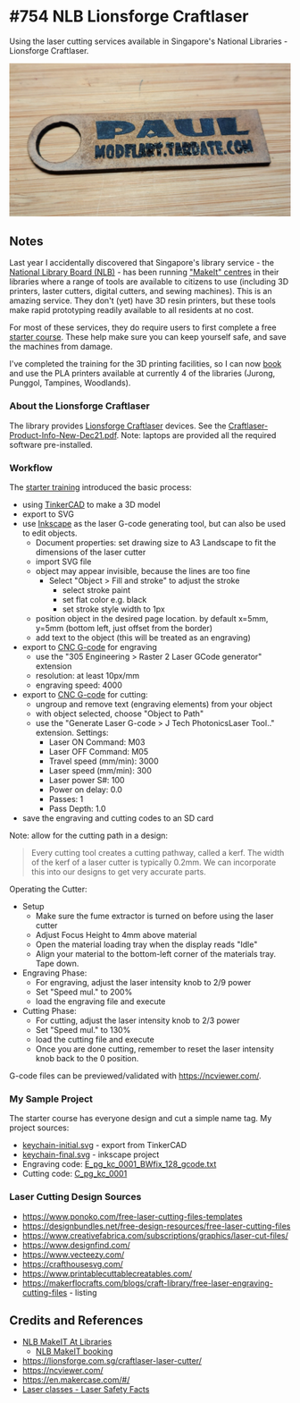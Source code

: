 # #754 NLB Lionsforge Craftlaser

Using the laser cutting services available in Singapore's National Libraries - Lionsforge Craftlaser.

![Build](./assets/LionsforgeCraftlaser_build.jpg?raw=true)

## Notes

Last year I accidentally discovered that Singapore's library service - the [National Library Board (NLB)](https://www.nlb.gov.sg/main/home) - has been running ["MakeIt" centres](https://www.nlb.gov.sg/main/services/MakeIT-at-Libraries) in their libraries where a range of tools are available to citizens to use (including 3D printers, laster cutters, digital cutters, and sewing machines). This is an amazing service. They don't (yet) have 3D resin printers, but these tools make rapid prototyping readily available to all residents at no cost.

For most of these services, they do require users to first complete a free [starter course](https://www.nlb.gov.sg/main/services/MakeIT-at-Libraries). These help make sure you can keep yourself safe, and save the machines from damage.

I've completed the training for the 3D printing facilities, so I can now [book](https://makeitsg.simplybook.asia/v2/) and use the PLA printers available at currently 4 of the libraries (Jurong, Punggol, Tampines, Woodlands).

### About the Lionsforge Craftlaser

The library provides [Lionsforge Craftlaser](https://lionsforge.com.sg/craftlaser-laser-cutter/) devices.
See the [Craftlaser-Product-Info-New-Dec21.pdf](./assets/Craftlaser-Product-Info-New-Dec21.pdf).
Note: laptops are provided all the required software pre-installed.

### Workflow

The [starter training](./assets/makeit-digital-cutting-laser-crafting-starter-session-2024-09-01.pdf) introduced the basic process:

* using [TinkerCAD](https://www.tinkercad.com/) to make a 3D model
* export to SVG
* use [Inkscape](https://inkscape.org/) as the laser G-code generating tool, but can also be used to edit objects.
    * Document properties: set drawing size to A3 Landscape to fit the dimensions of the laser cutter
    * import SVG file
    * object may appear invisible, because the lines are too fine
        * Select "Object > Fill and stroke" to adjust the stroke
            * select stroke paint
            * set flat color e.g. black
            * set stroke style width to 1px
    * position object in the desired page location. by default x=5mm, y=5mm (bottom left, just offset from the border)
    * add text to the object (this will be treated as an engraving)
* export to [CNC G-code](https://en.wikipedia.org/wiki/G-code) for engraving
    * use the "305 Engineering > Raster 2 Laser GCode generator" extension
    * resolution: at least 10px/mm
    * engraving speed: 4000
* export to [CNC G-code](https://en.wikipedia.org/wiki/G-code) for cutting:
    * ungroup and remove text (engraving elements) from your object
    * with object selected, choose "Object to Path"
    * use the "Generate Laser G-code > J Tech PhotonicsLaser Tool.." extension. Settings:
        * Laser ON Command: M03
        * Laser OFF Command: M05
        * Travel speed (mm/min): 3000
        * Laser speed (mm/min): 300
        * Laser power S#: 100
        * Power on delay: 0.0
        * Passes: 1
        * Pass Depth: 1.0
* save the engraving and cutting codes to an SD card

Note: allow for the cutting path in a design:

> Every cutting tool creates a cutting pathway, called a kerf.
> The width of the kerf of a laser cutter is typically 0.2mm.
> We can incorporate this into our designs to get very accurate parts.

Operating the Cutter:

* Setup
    * Make sure the fume extractor is turned on before using the laser cutter
    * Adjust Focus Height to 4mm above material
    * Open the material loading tray when the display reads "Idle"
    * Align your material to the bottom-left corner of the materials tray. Tape down.
* Engraving Phase:
    * For engraving, adjust the laser intensity knob to 2/9 power
    * Set "Speed mul." to 200%
    * load the engraving file and execute
* Cutting Phase:
    * For cutting, adjust the laser intensity knob to 2/3 power
    * Set "Speed mul." to 130%
    * load the cutting file and execute
    * Once you are done cutting, remember to reset the laser intensity knob back to the 0 position.

G-code files can be previewed/validated with <https://ncviewer.com/>.

### My Sample Project

The starter course has everyone design and cut a simple name tag.
My project sources:

* [keychain-initial.svg](./assets/keychain-initial.svg) - export from TinkerCAD
* [keychain-final.svg](./assets/keychain-final.svg) - inkscape project
* Engraving code: [E_pg_kc_0001_BWfix_128_gcode.txt](./assets/E_pg_kc_0001_BWfix_128_gcode.txt)
* Cutting code: [C_pg_kc_0001](./assets/C_pg_kc_0001)

### Laser Cutting Design Sources

* <https://www.ponoko.com/free-laser-cutting-files-templates>
* <https://designbundles.net/free-design-resources/free-laser-cutting-files>
* <https://www.creativefabrica.com/subscriptions/graphics/laser-cut-files/>
* <https://www.designfind.com/>
* <https://www.vecteezy.com/>
* <https://crafthousesvg.com/>
* <https://www.printablecuttablecreatables.com/>
* <https://makerflocrafts.com/blogs/craft-library/free-laser-engraving-cutting-files> - listing

## Credits and References

* [NLB MakeIT At Libraries](https://www.nlb.gov.sg/main/services/MakeIT-at-Libraries)
    * [NLB MakeIT booking](https://makeitsg.simplybook.asia/v2/)
* <https://lionsforge.com.sg/craftlaser-laser-cutter/>
* <https://ncviewer.com/>
* <https://en.makercase.com/#/>
* [Laser classes - Laser Safety Facts](https://www.lasersafetyfacts.com/laserclasses.html)
